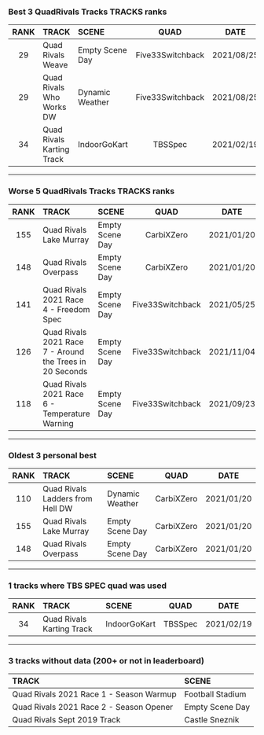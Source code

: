 ### Best 3 QuadRivals Tracks TRACKS ranks
|RANK|TRACK|SCENE|QUAD|DATE|
|:---:|:---|:---|:---:|:---:|
|29|Quad Rivals Weave|Empty Scene Day|Five33Switchback|2021/08/25|
|29|Quad Rivals Who Works DW|Dynamic Weather|Five33Switchback|2021/08/25|
|34|Quad Rivals Karting Track|IndoorGoKart|TBSSpec|2021/02/19|
---
### Worse 5 QuadRivals Tracks TRACKS ranks
|RANK|TRACK|SCENE|QUAD|DATE|
|:---:|:---|:---|:---:|:---:|
|155|Quad Rivals Lake Murray|Empty Scene Day|CarbiXZero|2021/01/20|
|148|Quad Rivals Overpass|Empty Scene Day|CarbiXZero|2021/01/20|
|141|Quad Rivals 2021 Race 4 - Freedom Spec|Empty Scene Day|Five33Switchback|2021/05/25|
|126|Quad Rivals 2021 Race 7 - Around the Trees in 20 Seconds|Empty Scene Day|Five33Switchback|2021/11/04|
|118|Quad Rivals 2021 Race 6 - Temperature Warning|Empty Scene Day|Five33Switchback|2021/09/23|
---
### Oldest 3 personal best
|RANK|TRACK|SCENE|QUAD|DATE|
|:---:|:---|:---|:---:|:---:|
|110|Quad Rivals Ladders from Hell DW|Dynamic Weather|CarbiXZero|2021/01/20|
|155|Quad Rivals Lake Murray|Empty Scene Day|CarbiXZero|2021/01/20|
|148|Quad Rivals Overpass|Empty Scene Day|CarbiXZero|2021/01/20|
---
### 1 tracks where TBS SPEC quad was used
|RANK|TRACK|SCENE|QUAD|DATE|
|:---:|:---|:---|:---:|:---:|
|34|Quad Rivals Karting Track|IndoorGoKart|TBSSpec|2021/02/19|
---
### 3 tracks without data (200+ or not in leaderboard)
|TRACK|SCENE|
|:---|:---|
|Quad Rivals 2021 Race 1 - Season Warmup|Football Stadium|
|Quad Rivals 2021 Race 2 - Season Opener|Empty Scene Day|
|Quad Rivals Sept 2019 Track|Castle Sneznik|
